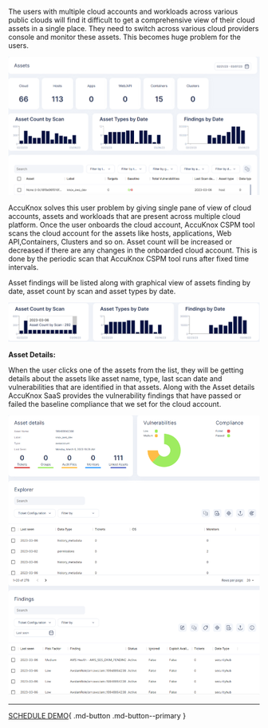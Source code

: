 

The users with multiple cloud accounts and workloads across various public clouds will find it difficult to get a comprehensive view of their cloud assets in a single place. They need to switch across various cloud providers console and monitor these assets. This becomes huge problem for the users. 

![](images/asset-1.png)

AccuKnox solves this user problem by giving single pane of view of cloud accounts, assets and workloads that are present across multiple cloud platform. Once the user onboards the cloud account, AccuKnox CSPM tool scans the cloud account for the assets like hosts, applications, Web API,Containers, Clusters and so on. Asset count will be increased or decreased if there are any changes in the onboarded cloud account. This is done by the periodic scan that AccuKnox CSPM tool runs after fixed time intervals. 

Asset findings will be listed along with graphical view of assets finding by date,  asset count by scan and asset types by date. 

![](images/assets-2.png)

**Asset Details:** 

When the user clicks one of the assets from the list, they will be getting details about the assets like asset name, type, last scan date and vulnerabilities that are identified in that assets. Along with the Asset details AccuKnox SaaS provides the vulnerability findings that have passed or failed the baseline compliance that we set for the cloud account. 

![](images/assets-3.png)

- - - 
[SCHEDULE DEMO](https://www.accuknox.com/contact-us){ .md-button .md-button--primary }

